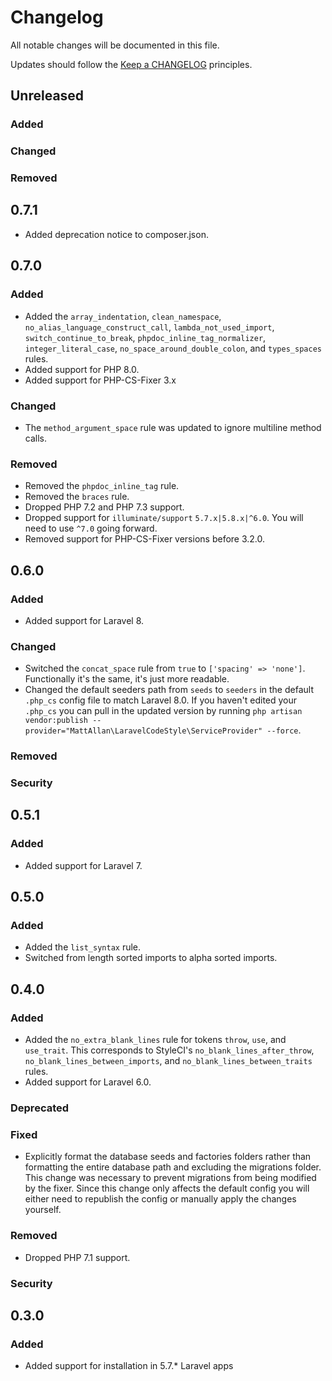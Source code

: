 # Changelog

All notable changes will be documented in this file.

Updates should follow the [Keep a CHANGELOG](http://keepachangelog.com/) principles.

## Unreleased

### Added
### Changed 
### Removed 

## 0.7.1

- Added deprecation notice to composer.json.

## 0.7.0

### Added

- Added the `array_indentation`, `clean_namespace`, `no_alias_language_construct_call`, `lambda_not_used_import`, `switch_continue_to_break`, `phpdoc_inline_tag_normalizer`, `integer_literal_case`, `no_space_around_double_colon`, and `types_spaces` rules.
- Added support for PHP 8.0.
- Added support for PHP-CS-Fixer 3.x

### Changed

- The `method_argument_space` rule was updated to ignore multiline method calls.

### Removed

- Removed the `phpdoc_inline_tag` rule.
- Removed the `braces` rule.
- Dropped PHP 7.2 and PHP 7.3 support.
- Dropped support for `illuminate/support` `5.7.x|5.8.x|^6.0`. You will need to use `^7.0` going forward.
- Removed support for PHP-CS-Fixer versions before 3.2.0.

## 0.6.0

### Added

- Added support for Laravel 8.

### Changed

- Switched the `concat_space` rule from `true` to `['spacing' => 'none']`. Functionally it's the same, it's just more readable.
- Changed the default seeders path from `seeds` to `seeders` in the default `.php_cs` config file to match Laravel 8.0. If you haven't edited your `.php_cs` you can pull in the updated version by running `php artisan vendor:publish --provider="MattAllan\LaravelCodeStyle\ServiceProvider" --force`.

### Removed

### Security

## 0.5.1

### Added

- Added support for Laravel 7.

## 0.5.0

### Added

- Added the `list_syntax` rule.
- Switched from length sorted imports to alpha sorted imports.

## 0.4.0

### Added

- Added the `no_extra_blank_lines` rule for tokens `throw`, `use`, and `use_trait`. This corresponds to StyleCI's `no_blank_lines_after_throw`, `no_blank_lines_between_imports`, and `no_blank_lines_between_traits`
rules.
- Added support for Laravel 6.0.

### Deprecated

### Fixed

- Explicitly format the database seeds and factories folders rather than formatting the entire database path and excluding the migrations folder. This change was necessary to prevent migrations from being modified by the fixer. Since this change only affects the default config you will either need to republish the config or manually apply the changes yourself.

### Removed

- Dropped PHP 7.1 support.

### Security

## 0.3.0

### Added

- Added support for installation in 5.7.* Laravel apps
